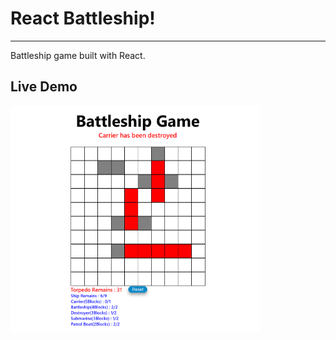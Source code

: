 # React Battleship!
----------------------

Battleship game built with React.

## Live Demo

<a href="https://hyosunko.github.io/battleships/">
<img src="https://github.com/hyosunko/hyosunko.github.io/blob/master/img/battleships.PNG" width="400"></a>
